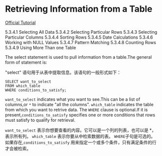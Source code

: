 # Retrieving Information from a Table

[Official Tutorial](https://dev.mysql.com/doc/refman/8.4/en/retrieving-data.html)

5.3.4.1 Selecting All Data
5.3.4.2 Selecting Particular Rows 
5.3.4.3 Selecting Particular Columns
5.3.4.4 Sorting Rows
5.3.4.5 Date Calculations
5.3.4.6 Working with NULL Values 
5.3.4.7 Pattern Matching 
5.3.4.8 Counting Rows 
5.3.4.9 Using More Than one Table 

The select statement is used to pull information from a table.The general form of statement is:

"select" 语句用于从表中提取信息。该语句的一般形式如下：

```
SELECT want_to_select
FROM which_table
WHERE conditions_to_satisfy;
```

`want_to_select` indicates what you want to see.This can be a list of columns,or `*` to indicate "all the columns".
`which_table` indicates the table from which you want to retrive data.
The `WHERE` clause is optional.If it is present,`conditions_to_satisfy` specifies one or more conditions that rows must satisfy to qualify for retrieval.

`want_to_select` 表示你想要查看的内容。它可以是一个列的列表，也可以是 *，表示所有列。 
`which_table`  表示你要从中检索数据的表。
`WHERE`子句是可选的。如果存在,`conditions_to_satisfy` 用来指定一个或多个条件，只有满足条件的行才会被检索。 
